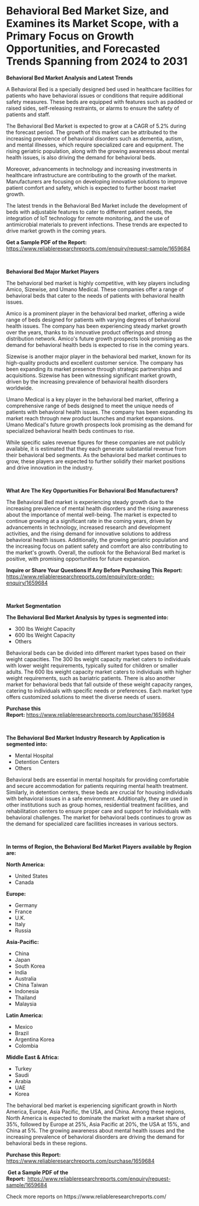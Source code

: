 <p><h1>Behavioral Bed Market Size, and Examines its Market Scope, with a Primary Focus on Growth Opportunities, and Forecasted Trends Spanning from 2024 to 2031</h1></p><p><strong>Behavioral Bed Market Analysis and Latest Trends</strong></p>
<p><p>A Behavioral Bed is a specially designed bed used in healthcare facilities for patients who have behavioral issues or conditions that require additional safety measures. These beds are equipped with features such as padded or raised sides, self-releasing restraints, or alarms to ensure the safety of patients and staff.</p><p>The Behavioral Bed Market is expected to grow at a CAGR of 5.2% during the forecast period. The growth of this market can be attributed to the increasing prevalence of behavioral disorders such as dementia, autism, and mental illnesses, which require specialized care and equipment. The rising geriatric population, along with the growing awareness about mental health issues, is also driving the demand for behavioral beds.</p><p>Moreover, advancements in technology and increasing investments in healthcare infrastructure are contributing to the growth of the market. Manufacturers are focusing on developing innovative solutions to improve patient comfort and safety, which is expected to further boost market growth.</p><p>The latest trends in the Behavioral Bed Market include the development of beds with adjustable features to cater to different patient needs, the integration of IoT technology for remote monitoring, and the use of antimicrobial materials to prevent infections. These trends are expected to drive market growth in the coming years.</p></p>
<p><strong>Get a Sample PDF of the Report:&nbsp;</strong> <a href="https://www.reliableresearchreports.com/enquiry/request-sample/1659684">https://www.reliableresearchreports.com/enquiry/request-sample/1659684</a></p>
<p>&nbsp;</p>
<p><strong>Behavioral Bed Major Market Players</strong></p>
<p><p>The behavioral bed market is highly competitive, with key players including Amico, Sizewise, and Umano Medical. These companies offer a range of behavioral beds that cater to the needs of patients with behavioral health issues.</p><p>Amico is a prominent player in the behavioral bed market, offering a wide range of beds designed for patients with varying degrees of behavioral health issues. The company has been experiencing steady market growth over the years, thanks to its innovative product offerings and strong distribution network. Amico's future growth prospects look promising as the demand for behavioral health beds is expected to rise in the coming years.</p><p>Sizewise is another major player in the behavioral bed market, known for its high-quality products and excellent customer service. The company has been expanding its market presence through strategic partnerships and acquisitions. Sizewise has been witnessing significant market growth, driven by the increasing prevalence of behavioral health disorders worldwide.</p><p>Umano Medical is a key player in the behavioral bed market, offering a comprehensive range of beds designed to meet the unique needs of patients with behavioral health issues. The company has been expanding its market reach through new product launches and market expansions. Umano Medical's future growth prospects look promising as the demand for specialized behavioral health beds continues to rise.</p><p>While specific sales revenue figures for these companies are not publicly available, it is estimated that they each generate substantial revenue from their behavioral bed segments. As the behavioral bed market continues to grow, these players are expected to further solidify their market positions and drive innovation in the industry.</p></p>
<p>&nbsp;</p>
<p><strong>What Are The Key Opportunities For Behavioral Bed Manufacturers?</strong></p>
<p><p>The Behavioral Bed market is experiencing steady growth due to the increasing prevalence of mental health disorders and the rising awareness about the importance of mental well-being. The market is expected to continue growing at a significant rate in the coming years, driven by advancements in technology, increased research and development activities, and the rising demand for innovative solutions to address behavioral health issues. Additionally, the growing geriatric population and the increasing focus on patient safety and comfort are also contributing to the market's growth. Overall, the outlook for the Behavioral Bed market is positive, with promising opportunities for future expansion.</p></p>
<p><strong>Inquire or Share Your Questions If Any Before Purchasing This Report:</strong> <a href="https://www.reliableresearchreports.com/enquiry/pre-order-enquiry/1659684">https://www.reliableresearchreports.com/enquiry/pre-order-enquiry/1659684</a></p>
<p>&nbsp;</p>
<p><strong>Market Segmentation</strong></p>
<p><strong>The Behavioral Bed Market Analysis by types is segmented into:</strong></p>
<p><ul><li>300 lbs Weight Capacity</li><li>600 lbs Weight Capacity</li><li>Others</li></ul></p>
<p><p>Behavioral beds can be divided into different market types based on their weight capacities. The 300 lbs weight capacity market caters to individuals with lower weight requirements, typically suited for children or smaller adults. The 600 lbs weight capacity market caters to individuals with higher weight requirements, such as bariatric patients. There is also another market for behavioral beds that fall outside of these weight capacity ranges, catering to individuals with specific needs or preferences. Each market type offers customized solutions to meet the diverse needs of users.</p></p>
<p><strong>Purchase this Report:&nbsp;</strong><a href="https://www.reliableresearchreports.com/purchase/1659684">https://www.reliableresearchreports.com/purchase/1659684</a></p>
<p>&nbsp;</p>
<p><strong>The Behavioral Bed Market Industry Research by Application is segmented into:</strong></p>
<p><ul><li>Mental Hospital</li><li>Detention Centers</li><li>Others</li></ul></p>
<p><p>Behavioral beds are essential in mental hospitals for providing comfortable and secure accommodation for patients requiring mental health treatment. Similarly, in detention centers, these beds are crucial for housing individuals with behavioral issues in a safe environment. Additionally, they are used in other institutions such as group homes, residential treatment facilities, and rehabilitation centers to ensure proper care and support for individuals with behavioral challenges. The market for behavioral beds continues to grow as the demand for specialized care facilities increases in various sectors.</p></p>
<p>&nbsp;</p>
<p><strong>In terms of Region, the Behavioral Bed Market Players available by Region are:</strong></p>
<p>
    <p> <strong> North America: </strong>
        <ul>
            <li>United States</li>
            <li>Canada</li>
        </ul>
        </p> 
    <p> <strong> Europe: </strong>
        <ul>
            <li>Germany</li>
            <li>France</li>
            <li>U.K.</li>
            <li>Italy</li>
            <li>Russia</li>
        </ul>
        </p> 
    <p> <strong> Asia-Pacific: </strong>
        <ul>
            <li>China</li>
            <li>Japan</li>
            <li>South Korea</li>
            <li>India</li>
            <li>Australia</li>
            <li>China Taiwan</li>
            <li>Indonesia</li>
            <li>Thailand</li>
            <li>Malaysia</li>
        </ul>
        </p> 
    <p> <strong> Latin America: </strong>
        <ul>
            <li>Mexico</li>
            <li>Brazil</li>
            <li>Argentina Korea</li>
            <li>Colombia</li>
        </ul>
        </p> 
    <p> <strong> Middle East & Africa: </strong>
        <ul>
            <li>Turkey</li>
            <li>Saudi</li>
            <li>Arabia</li>
            <li>UAE</li>
            <li>Korea</li>
        </ul>
    </p>
    </p>
<p><p>The behavioral bed market is experiencing significant growth in North America, Europe, Asia Pacific, the USA, and China. Among these regions, North America is expected to dominate the market with a market share of 35%, followed by Europe at 25%, Asia Pacific at 20%, the USA at 15%, and China at 5%. The growing awareness about mental health issues and the increasing prevalence of behavioral disorders are driving the demand for behavioral beds in these regions.</p></p>
<p><strong>Purchase this Report: </strong><a href="https://www.reliableresearchreports.com/purchase/1659684">https://www.reliableresearchreports.com/purchase/1659684</a></p>
<p>&nbsp;<strong>Get a Sample PDF of the Report:&nbsp;&nbsp;</strong><a href="https://www.reliableresearchreports.com/enquiry/request-sample/1659684">https://www.reliableresearchreports.com/enquiry/request-sample/1659684</a></p>
<p><strong></strong></p>
<p>Check more reports on https://www.reliableresearchreports.com/</p>